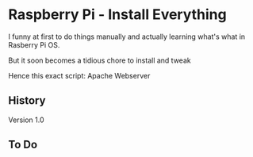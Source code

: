 # Raspberry Pi - Install Everything

I funny at first to do things manually and actually learning what's what in Rasberry Pi OS.

But it soon becomes a tidious chore to install and tweak

Hence this exact script:
Apache Webserver

## History
Version 1.0

## To Do
